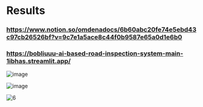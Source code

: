 # Results

### https://www.notion.so/omdenadocs/6b60abc20fe74e5ebd43c97cb26526bf?v=9c7e1a5ace8c44f0b9587e65a0d1e6b0
### https://bobliuuu-ai-based-road-inspection-system-main-1ibhas.streamlit.app/ 

![image](https://user-images.githubusercontent.com/90293163/204090456-bc38c232-9d31-4fd2-b2dd-577157ac4af0.png)

![image](https://user-images.githubusercontent.com/90293163/204090502-bd92df21-da34-47ed-a0e9-553637172a0c.png)

![6](https://user-images.githubusercontent.com/90293163/204090356-9d47088f-8720-477e-9a82-6eec91706eb5.jpg)
